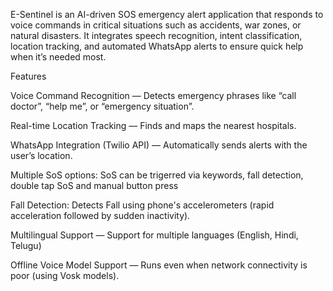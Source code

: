 E-Sentinel is an AI-driven SOS emergency alert application that responds to voice commands in critical situations such as accidents, war zones, or natural disasters.
It integrates speech recognition, intent classification, location tracking, and automated WhatsApp alerts to ensure quick help when it’s needed most.

Features

Voice Command Recognition — Detects emergency phrases like “call doctor”, “help me”, or “emergency situation”.

Real-time Location Tracking — Finds and maps the nearest hospitals.

WhatsApp Integration (Twilio API) — Automatically sends alerts with the user’s location.

Multiple SoS options: SoS can be trigerred via keywords, fall detection, double tap SoS and manual button press

Fall Detection: Detects Fall using phone's accelerometers (rapid acceleration followed by sudden inactivity).

Multilingual Support — Support for multiple languages (English, Hindi, Telugu)

Offline Voice Model Support — Runs even when network connectivity is poor (using Vosk models).
